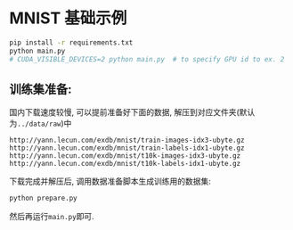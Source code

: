 # MNIST 基础示例

```bash
pip install -r requirements.txt
python main.py
# CUDA_VISIBLE_DEVICES=2 python main.py  # to specify GPU id to ex. 2
```

## 训练集准备:

国内下载速度较慢, 可以提前准备好下面的数据, 解压到对应文件夹(默认为`../data/raw`)中

```
http://yann.lecun.com/exdb/mnist/train-images-idx3-ubyte.gz
http://yann.lecun.com/exdb/mnist/train-labels-idx1-ubyte.gz
http://yann.lecun.com/exdb/mnist/t10k-images-idx3-ubyte.gz
http://yann.lecun.com/exdb/mnist/t10k-labels-idx1-ubyte.gz
```

下载完成并解压后, 调用数据准备脚本生成训练用的数据集:

```bash
python prepare.py
```

然后再运行`main.py`即可.
